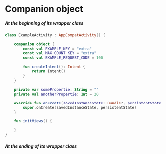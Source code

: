 # Companion object

##### At the beginning of its wrapper class
```kotlin
class ExampleActivity : AppCompatActivity() {

    companion object {
        const val EXAMPLE_KEY = "extra"
        const val MAX_COUNT_KEY = "extra"
        const val EXAMPLE_REQUEST_CODE = 100

        fun createIntent(): Intent {
            return Intent()
        }
    }

    private var somePropertie: String = ""
    private val anotherPropertie: Int = 20

    override fun onCreate(savedInstanceState: Bundle?, persistentState: PersistableBundle?) {
        super.onCreate(savedInstanceState, persistentState)
    }

    fun initViews() {

    }
}
```

##### At the ending of its wrapper class
```kotlin

```
